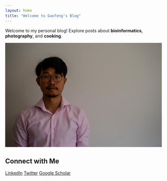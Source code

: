 ```yaml
---
layout: home
title: "Welcome to Gaofeng's Blog"
---
```


Welcome to my personal blog! Explore posts about **bioinformatics**, **photography**, and **cooking**.

![Portrait taken in 2024](assets/images/DSC04090.jpg)

## Connect with Me

[LinkedIn](https://www.linkedin.com/in/gaofeng-ni-42312b58/?originalSubdomain=au) [Twitter](https://x.com/gaofengni) [Google Scholar](https://scholar.google.com/citations?user=zpUojmoAAAAJ&hl=en)
